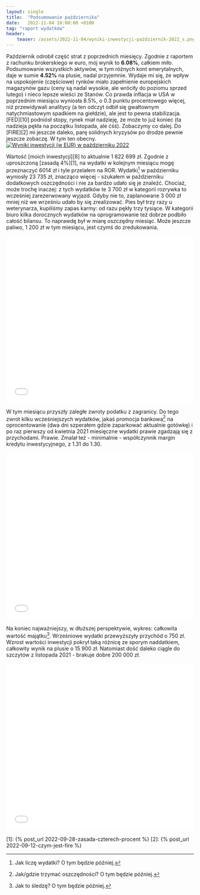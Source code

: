 ```yaml
---
layout: single
title:  "Podsumowanie października"
date:   2022-11-04 18:00:00 +0100
tag: "raport wydatków"
header:
    teaser: /assets/2022-11-04/wyniki-inwestycji-październik-2022_s.png
---
```

Październik odrobił część strat z poprzednich miesięcy. Zgodnie z raportem z rachunku brokerskiego w euro, mój wynik to **6.08%**, całkiem miło. Podsumowanie wszystkich aktywów, w tym różnych kont emerytalnych, daje w sumie **4.52%** na plusie, nadal przyjemnie. Wydaje mi się, że wpływ na uspokojenie (częściowe) rynków miało zapełnienie europejskich magazynów gazu (ceny są nadal wysokie, ale wróciły do poziomu sprzed lutego) i nieco lepsze wieści ze Stanów. Co prawda inflacja w USA w poprzednim miesiącu wyniosła 8.5%, o 0.3 punktu procentowego więcej, niż przewidywali analitycy (a ten odczyt odbił się gwałtownym natychmiastowym spadkiem na giełdzie), ale jest to pewna stabilizacja. [FED][10] podniósł stopy, rynek miał nadzieję, że może to już koniec (ta nadzieja pękła na początku listopada, ale ćśś). Zobaczymy co dalej. Do [FIRE][2] mi jeszcze daleko, parę solidnych kryzysów po drodze pewnie jeszcze zobaczę. W tym ten obecny.
[![Wyniki inwestycji (w EUR) w październiku 2022](/assets/2022-11-04/wyniki-inwestycji-październik-2022_s.png)](/assets/2022-11-04/wyniki-inwestycji-październik-2022.png)

Wartość [moich inwestycji][8] to aktualnie 1 822 699 zł. Zgodnie z uproszczoną [zasadą 4%][1], na wydatki w kolejnym miesiącu mogę przeznaczyć 6014 zł i tyle przelałem na ROR. Wydatki[^3] w październiku wyniosły 23 735 zł, znacząco więcej - szukałem w październiku dodatkowych oszczędności i nie za bardzo udało się je znaleźć. Chociaż, może trochę inaczej: z tych wydatków te 3 700 zł w kategorii rozrywka to wcześniej zarezerwowany wyjazd. Gdyby nie to, zaplanowane 3 000 zł mniej niż we wrześniu udało by się zrealizować. Pies był trzy razy u weterynarza, kupiliśmy zapas karmy: od razu pękły trzy tysiące. W kategorii biuro kilka dorocznych wydatków na oprogramowanie też dobrze podbiło całość bilansu. To naprawdę był w miarę oszczędny miesiąc. Może jeszcze paliwo, 1 200 zł w tym miesiącu, jest czymś do zredukowania.
<iframe markdown="0" title="Podsumowanie wydatków w październiku 2022" src="/assets/2022-11-04/wydatki-październik-2022.html" width="100%" height="450px" frameborder="0"></iframe>

W tym miesiącu przyszły zaległe zwroty podatku z zagranicy. Do tego zwrot kilku wcześniejszych wydatków, jakaś promocja bankowa[^5] na oprocentowanie (dwa dni szperałem gdzie zaparkować aktualnie gotówkę) i po raz pierwszy od kwietnia 2021 miesięczne wydatki prawie zgadzają się z przychodami. Prawie. Zmalał też - minimalnie - współczynnik margin kredytu inwestycyjnego, z 1.31 do 1.30.
<iframe markdown="0" title="Podsumowanie przychodów w październiku 2022" src="/assets/2022-11-04/przychody-październik-2022.html" width="100%" height="450px" frameborder="0"></iframe>

Na koniec najważniejszy, w dłuższej perspektywie, wykres: całkowita wartość majątku[^6]. Wrześniowe wydatki przewyższyły przychód o 750 zł. Wzrost wartości inwestycji pokrył taką różnicę ze sporym naddatkiem, całkowity wynik na plusie o 15 900 zł. Natomiast dość daleko ciągle do szczytów z listopada 2021 - brakuje dobre 200 000 zł.
<iframe markdown="0" title="Podsumowanie majątku w październiku 2022" src="/assets/2022-11-04/całkowity-majątek-październik-2022.html" width="100%" height="450px" frameborder="0"></iframe>

[1]: {% post_url 2022-09-28-zasada-czterech-procent %}
[2]: {% post_url 2022-09-12-czym-jest-fire %}
[^3]: Jak liczę wydatki? O tym będzie później.
[^4]: Zdaję sobie sprawę, jak absurdalnie to brzmi dla 99% mieszkających w Polsce. O tym będzie później.
[^5]: Jak/gdzie trzymać oszczędności? O tym będzie później.
[^6]: Jak to śledzę? O tym będzie później.
[^7]: Jak się tutaj znalazłem i jak to się zaczęło? Zgadliście: o tym będzie później.
[8]: {% post_url 2022-10-26-w-co-inwestuję %}
[9]: https://en.wikipedia.org/wiki/International_Monetary_Fund
[10]: https://en.wikipedia.org/wiki/Federal_Reserve
